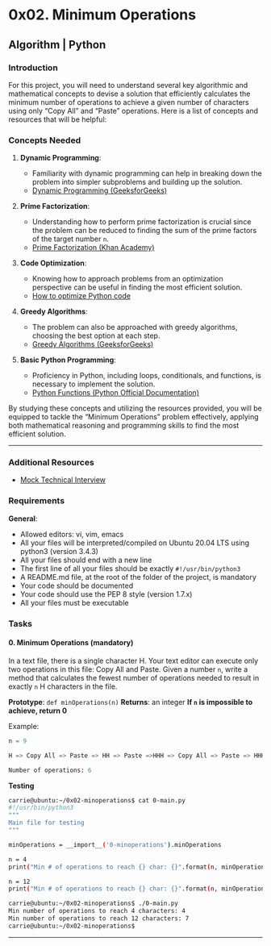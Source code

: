 # 0x02. Minimum Operations

## Algorithm | Python

### Introduction
For this project, you will need to understand several key algorithmic and mathematical concepts to devise a solution that efficiently calculates the minimum number of operations to achieve a given number of characters using only “Copy All” and “Paste” operations. Here is a list of concepts and resources that will be helpful:

### Concepts Needed
1. **Dynamic Programming**:
   - Familiarity with dynamic programming can help in breaking down the problem into simpler subproblems and building up the solution.
   - [Dynamic Programming (GeeksforGeeks)](https://www.geeksforgeeks.org/dynamic-programming/)
   
2. **Prime Factorization**:
   - Understanding how to perform prime factorization is crucial since the problem can be reduced to finding the sum of the prime factors of the target number `n`.
   - [Prime Factorization (Khan Academy)](https://www.khanacademy.org/computing/computer-science/cryptography/comp-number-theory/v/prime-factorization)
   
3. **Code Optimization**:
   - Knowing how to approach problems from an optimization perspective can be useful in finding the most efficient solution.
   - [How to optimize Python code](https://stackabuse.com/optimizing-python-code/)
   
4. **Greedy Algorithms**:
   - The problem can also be approached with greedy algorithms, choosing the best option at each step.
   - [Greedy Algorithms (GeeksforGeeks)](https://www.geeksforgeeks.org/greedy-algorithms/)
   
5. **Basic Python Programming**:
   - Proficiency in Python, including loops, conditionals, and functions, is necessary to implement the solution.
   - [Python Functions (Python Official Documentation)](https://docs.python.org/3/tutorial/controlflow.html)

By studying these concepts and utilizing the resources provided, you will be equipped to tackle the “Minimum Operations” problem effectively, applying both mathematical reasoning and programming skills to find the most efficient solution.

---

### Additional Resources
- [Mock Technical Interview](https://www.youtube.com/watch?v=h4i4kjwncoU)

### Requirements
**General**:
- Allowed editors: vi, vim, emacs
- All your files will be interpreted/compiled on Ubuntu 20.04 LTS using python3 (version 3.4.3)
- All your files should end with a new line
- The first line of all your files should be exactly `#!/usr/bin/python3`
- A README.md file, at the root of the folder of the project, is mandatory
- Your code should be documented
- Your code should use the PEP 8 style (version 1.7.x)
- All your files must be executable

### Tasks
#### 0. Minimum Operations (mandatory)
In a text file, there is a single character H. Your text editor can execute only two operations in this file: Copy All and Paste. Given a number `n`, write a method that calculates the fewest number of operations needed to result in exactly `n` H characters in the file.

**Prototype**: `def minOperations(n)`
**Returns**: an integer
**If `n` is impossible to achieve, return 0**

Example:
```python
n = 9

H => Copy All => Paste => HH => Paste =>HHH => Copy All => Paste => HHHHHH => Paste => HHHHHHHHH

Number of operations: 6
```

**Testing**

```bash
carrie@ubuntu:~/0x02-minoperations$ cat 0-main.py
#!/usr/bin/python3
"""
Main file for testing
"""

minOperations = __import__('0-minoperations').minOperations

n = 4
print("Min # of operations to reach {} char: {}".format(n, minOperations(n)))

n = 12
print("Min # of operations to reach {} char: {}".format(n, minOperations(n)))
```

```bash
carrie@ubuntu:~/0x02-minoperations$ ./0-main.py
Min number of operations to reach 4 characters: 4
Min number of operations to reach 12 characters: 7
carrie@ubuntu:~/0x02-minoperations$
```

---